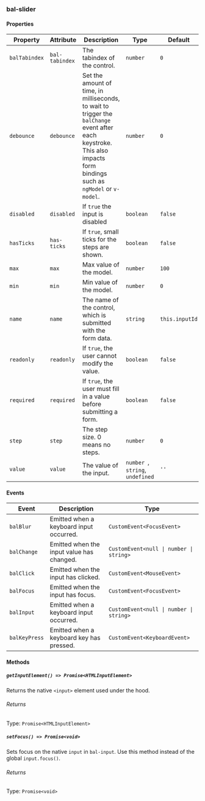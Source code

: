 ### bal-slider


#### Properties

| Property      | Attribute      | Description                                                                                                                                                             | Type                                | Default        |
| ------------- | -------------- | ----------------------------------------------------------------------------------------------------------------------------------------------------------------------- | ----------------------------------- | -------------- |
| `balTabindex` | `bal-tabindex` | The tabindex of the control.                                                                                                                                            | `number`                            | `0`            |
| `debounce`    | `debounce`     | Set the amount of time, in milliseconds, to wait to trigger the `balChange` event after each keystroke. This also impacts form bindings such as `ngModel` or `v-model`. | `number`                            | `0`            |
| `disabled`    | `disabled`     | If `true` the input is disabled                                                                                                                                         | `boolean`                           | `false`        |
| `hasTicks`    | `has-ticks`    | If `true`, small ticks for the steps are shown.                                                                                                                         | `boolean`                           | `false`        |
| `max`         | `max`          | Max value of the model.                                                                                                                                                 | `number`                            | `100`          |
| `min`         | `min`          | Min value of the model.                                                                                                                                                 | `number`                            | `0`            |
| `name`        | `name`         | The name of the control, which is submitted with the form data.                                                                                                         | `string`                            | `this.inputId` |
| `readonly`    | `readonly`     | If `true`, the user cannot modify the value.                                                                                                                            | `boolean`                           | `false`        |
| `required`    | `required`     | If `true`, the user must fill in a value before submitting a form.                                                                                                      | `boolean`                           | `false`        |
| `step`        | `step`         | The step size. 0 means no steps.                                                                                                                                        | `number`                            | `0`            |
| `value`       | `value`        | The value of the input.                                                                                                                                                 | `number `, ` string `, ` undefined` | `''`           |


#### Events

| Event         | Description                               | Type                                    |
| ------------- | ----------------------------------------- | --------------------------------------- |
| `balBlur`     | Emitted when a keyboard input occurred.   | `CustomEvent<FocusEvent>`               |
| `balChange`   | Emitted when the input value has changed. | `CustomEvent<null \| number \| string>` |
| `balClick`    | Emitted when the input has clicked.       | `CustomEvent<MouseEvent>`               |
| `balFocus`    | Emitted when the input has focus.         | `CustomEvent<FocusEvent>`               |
| `balInput`    | Emitted when a keyboard input occurred.   | `CustomEvent<null \| number \| string>` |
| `balKeyPress` | Emitted when a keyboard key has pressed.  | `CustomEvent<KeyboardEvent>`            |


#### Methods

##### `getInputElement() => Promise<HTMLInputElement>`

Returns the native `<input>` element used under the hood.

###### Returns

Type: `Promise<HTMLInputElement>`



##### `setFocus() => Promise<void>`

Sets focus on the native `input` in `bal-input`. Use this method instead of the global
`input.focus()`.

###### Returns

Type: `Promise<void>`



